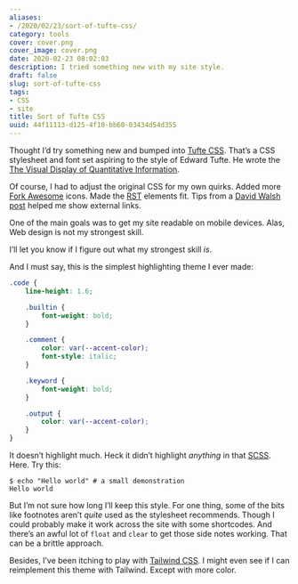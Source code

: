 ```yaml
---
aliases:
- /2020/02/23/sort-of-tufte-css/
category: tools
cover: cover.png
cover_image: cover.png
date: 2020-02-23 08:02:03
description: I tried something new with my site style.
draft: false
slug: sort-of-tufte-css
tags:
- CSS
- site
title: Sort of Tufte CSS
uuid: 44f11113-d125-4f10-bb60-03434d54d355
---
```


Thought I’d try something new and bumped into [Tufte
CSS](https://edwardtufte.github.io/tufte-css/). That’s a CSS stylesheet
and font set aspiring to the style of Edward Tufte. He wrote the [The
Visual Display of Quantitative
Information](https://www.edwardtufte.com/tufte/books_vdqi).

Of course, I had to adjust the original CSS for my own quirks. Added
more [Fork Awesome](https://forkaweso.me/) icons. Made the
[RST](/tags/rst) elements fit. Tips from a [David Walsh
post](https://davidwalsh.name/external-links-css) helped me show
external links.

One of the main goals was to get my site readable on mobile devices.
Alas, Web design is not my strongest skill.

I’ll let you know if I figure out what my strongest skill *is*.

And I must say, this is the simplest highlighting theme I ever made:

``` scss
.code {
    line-height: 1.6;

    .builtin {
        font-weight: bold;
    }

    .comment {
        color: var(--accent-color);
        font-style: italic;
    }

    .keyword {
        font-weight: bold;
    }

    .output {
        color: var(--accent-color);
    }
}
```

It doesn’t highlight much. Heck it didn’t highlight *anything* in that
[SCSS](https://sass-lang.com/). Here. Try this:

    $ echo "Hello world" # a small demonstration
    Hello world

But I’m not sure how long I’ll keep this style. For one thing, some of
the bits like footnotes aren’t *quite* used as the stylesheet
recommends. Though I could probably make it work across the site with
some shortcodes. And there’s an awful lot of `float` and `clear` to get
those side notes working. That can be a brittle approach.

Besides, I’ve been itching to play with [Tailwind
CSS](https://tailwindcss.com/). I might even see if I can reimplement
this theme with Tailwind. Except with more color.
